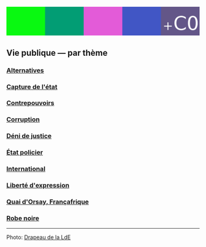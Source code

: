 ![image-mise-en-avant](../_aux/freespeech_Commons.png)

## Vie publique — par thème
### [Alternatives](democralter.md)
### [Capture de l'état](capturetat.md)
### [Contrepouvoirs](contrepouvoirs.md)
### [Corruption](corruption.md)
### [Déni de justice](denijust.md)
### [État policier](etat-policier.md)
### [International](internat.md)
### [Liberté d'expression](libertedexpr.md)
### [Quai d'Orsay, Françafrique](mae.md)
### [Robe noire](robenoire.md)

---
Photo: [Drapeau de la LdE](https://en.wikipedia.org/wiki/Freedom_of_information#/media/File:Sample_09-F9_protest_art,_Free_Speech_Flag_by_John_Marcotte.svg)
